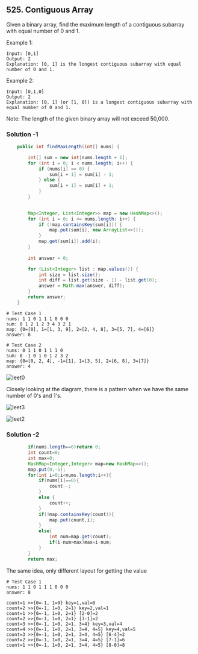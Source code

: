 

## 525. Contiguous Array

Given a binary array, find the maximum length of a contiguous subarray with equal number of 0 and 1.

Example 1:
```
Input: [0,1]
Output: 2
Explanation: [0, 1] is the longest contiguous subarray with equal number of 0 and 1.
```
Example 2:
```
Input: [0,1,0]
Output: 2
Explanation: [0, 1] (or [1, 0]) is a longest contiguous subarray with equal number of 0 and 1.
```
Note: The length of the given binary array will not exceed 50,000.

### Solution -1

```java
    public int findMaxLength(int[] nums) {

        int[] sum = new int[nums.length + 1];
        for (int i = 0; i < nums.length; i++) {
            if (nums[i] == 0) {
                sum[i + 1] = sum[i] - 1;
            } else {
                sum[i + 1] = sum[i] + 1;
            }
        }

        
        Map<Integer, List<Integer>> map = new HashMap<>();
        for (int i = 0; i <= nums.length; i++) {
            if (!map.containsKey(sum[i])) {
                map.put(sum[i], new ArrayList<>());
            }
            map.get(sum[i]).add(i);
        }
        
        int answer = 0;

        for (List<Integer> list : map.values()) {
        	int size = list.size();
        	int diff = list.get(size - 1) - list.get(0);
            answer = Math.max(answer, diff);
        }
        return answer;
    }
```

```
# Test Case 1
nums: 1 1 0 1 1 1 0 0 0 
sum: 0 1 2 1 2 3 4 3 2 1 
map: {0=[0], 1=[1, 3, 9], 2=[2, 4, 8], 3=[5, 7], 4=[6]}
answer: 8

# Test Case 2
nums: 0 1 1 0 1 1 1 0 
sum: 0 -1 0 1 0 1 2 3 2 
map: {0=[0, 2, 4], -1=[1], 1=[3, 5], 2=[6, 8], 3=[7]}
answer: 4

```

![leet0](https://cloud.githubusercontent.com/assets/5623445/23183601/996254a2-f84a-11e6-8407-4b092e3c4cd6.PNG)


Closely looking at the diagram, there is a pattern when we have the same number of 0's and 1's.

![leet3](https://cloud.githubusercontent.com/assets/5623445/23184910/83d2630c-f84f-11e6-9d74-a33304a941c1.JPG)

![leet2](https://cloud.githubusercontent.com/assets/5623445/23184911/83d25d1c-f84f-11e6-9763-522c472cd601.JPG)


### Solution -2

```java
        if(nums.length==0)return 0;
        int count=0;
        int max=0;
        HashMap<Integer,Integer> map=new HashMap<>();
        map.put(0,-1);
        for(int i=0;i<nums.length;i++){
            if(nums[i]==0){
                count--;
            }
            else {
                count++;
            }
            if(!map.containsKey(count)){
                map.put(count,i);
            }
            else{
                int num=map.get(count);
                if(i-num>max)max=i-num;
            }
        }
        return max;
 ```

The same idea, only different layout for getting the value

```
# Test Case 1
nums: 1 1 0 1 1 1 0 0 0 
answer: 8

count=1 >>{0=-1, 1=0} key=1,val=0
count=2 >>{0=-1, 1=0, 2=1} key=2,val=1
count=1 >>{0=-1, 1=0, 2=1} [2-0]=2
count=2 >>{0=-1, 1=0, 2=1} [3-1]=2
count=3 >>{0=-1, 1=0, 2=1, 3=4} key=3,val=4
count=4 >>{0=-1, 1=0, 2=1, 3=4, 4=5} key=4,val=5
count=3 >>{0=-1, 1=0, 2=1, 3=4, 4=5} [6-4]=2
count=2 >>{0=-1, 1=0, 2=1, 3=4, 4=5} [7-1]=6
count=1 >>{0=-1, 1=0, 2=1, 3=4, 4=5} [8-0]=8
```
